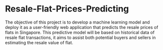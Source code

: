 # Resale-Flat-Prices-Predicting
The objective of this project is to develop a machine learning model and deploy it as a user-friendly web application that predicts the resale prices of flats in Singapore. This predictive model will be based on historical data of resale flat transactions, it aims to assist both potential buyers and sellers in estimating the resale value of flat.
